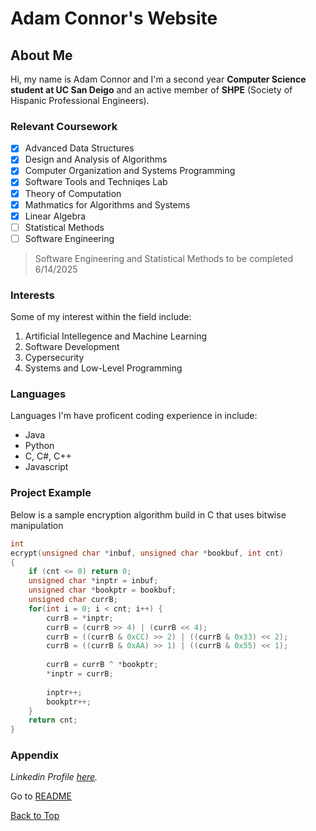 # Adam Connor's Website

## About Me
Hi, my name is Adam Connor and I'm a second year **Computer Science student at UC San Deigo** 
and an active member of **SHPE** (Society of Hispanic Professional Engineers). 

### Relevant Coursework
- [x] Advanced Data Structures
- [x] Design and Analysis of Algorithms
- [x] Computer Organization and Systems Programming
- [x] Software Tools and Techniqes Lab
- [x] Theory of Computation
- [x] Mathmatics for Algorithms and Systems
- [x] Linear Algebra
- [ ] Statistical Methods
- [ ] Software Engineering

> Software Engineering and Statistical Methods to be completed 6/14/2025

### Interests
Some of my interest within the field include:
1. Artificial Intellegence and Machine Learning
2. Software Development
3. Cypersecurity
4. Systems and Low-Level Programming

### Languages
Languages I'm have proficent coding experience in include: 
- Java
- Python
- C, C#, C++
- Javascript

### Project Example

Below is a sample encryption algorithm build in C that uses bitwise manipulation

``` C
int
ecrypt(unsigned char *inbuf, unsigned char *bookbuf, int cnt)
{
    if (cnt <= 0) return 0;
    unsigned char *inptr = inbuf;
    unsigned char *bookptr = bookbuf;
    unsigned char currB;
    for(int i = 0; i < cnt; i++) {
        currB = *inptr;
        currB = (currB >> 4) | (currB << 4);
        currB = ((currB & 0xCC) >> 2) | ((currB & 0x33) << 2);
        currB = ((currB & 0xAA) >> 1) | ((currB & 0x55) << 1);
        
        currB = currB ^ *bookptr;
        *inptr = currB;
        
        inptr++;
        bookptr++;
    }
    return cnt;
}
```


### Appendix

*Linkedin Profile [here](https://www.linkedin.com/in/adam-connor-8708a5282/).*

Go to [README](./README.md)

[Back to Top](#about-me)

